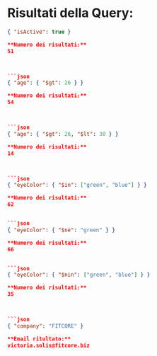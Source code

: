 # Risultati della Query: 


```json
{ "isActive": true } 

**Numero dei risultati:**
51



```json
{ "age": { "$gt": 26 } }

**Numero dei risultati:**
54



```json
{ "age": { "$gt": 26, "$lt": 30 } }

**Numero dei risultati:**
14



```json
{ "eyeColor": { "$in": ["green", "blue"] } }

**Numero dei risultati:**
62


```json
{ "eyeColor": { "$ne": "green" } }

**Numero dei risultati:**
66


```json
{ "eyeColor": { "$nin": ["green", "blue"] } }

**Numero dei risultati:**
35



```json
{ "company": "FITCORE" }

**Email ritultato:**
victoria.solis@fitcore.biz